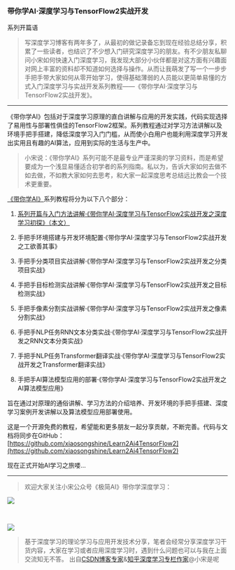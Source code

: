 ### 带你学AI·深度学习与TensorFlow2实战开发

系列开篇语

> 写深度学习博客有两年多了，从最初的做记录备忘到现在经验总结分享，积累了一些读者，也结识了不少想入门研究深度学习的朋友。有不少朋友私聊问小宋如何快速入门深度学习，我发现大部分小伙伴都是对这方面有兴趣面对网上丰富的资料却不知道如何选择与操作。从而让我萌发了写一个一步步手把手带大家如何从零开始学习，使得基础薄弱的人员能以更简单易懂的方式入门深度学习与实战开发系列教程——《带你学AI·深度学习与TensorFlow2实战开发》。

  

----------

  

《带你学AI》包括对于深度学习原理的直白讲解与应用的开发实践，代码实现选择了易用性与部署性俱佳的TensorFlow2框架。系列教程通过对学习方法讲解以及环境手把手搭建，降低深度学习入门门槛，从而使小白用户也能利用深度学习开发出实用且有趣的AI算法，应用到实际的生活与生产中。

> 小宋说：《带你学AI》系列可能不是最专业严谨深奥的学习资料，而是希望要成为一个浅显易懂适合初学者的系列指南。私以为，告诉大家如何去做不如去做，不如教大家如何去思考，和大家一起深度思考总结远比教会一个技术更重要。

[《带你学AI》](https://github.com/xiaosongshine/Learn2Ai4TensorFlow2)系列教程将分为以下八个部分：

1.  [系列开篇与入门方法讲解·《带你学AI·深度学习与TensorFlow2实战开发之深度学习初探》（本文）](https://zhuanlan.zhihu.com/p/336149915)
    
2.  手把手环境搭建与开发环境配置·《带你学AI·深度学习与TensorFlow2实战开发之工欲善其事》
    
3.  手把手分类项目实战讲解·《带你学AI·深度学习与TensorFlow2实战开发之分类项目实战》
    
4.  手把手目标检测实战讲解·《带你学AI·深度学习与TensorFlow2实战开发之目标检测实战》
    
5.  手把手像素分割实战讲解·《带你学AI·深度学习与TensorFlow2实战开发之像素分割实战》
    
6.  手把手NLP任务RNN文本分类实战·《带你学AI·深度学习与TensorFlow2实战开发之RNN文本分类实战》
    
7.  手把手NLP任务Transformer翻译实战·《带你学AI·深度学习与TensorFlow2实战开发之Transformer翻译实战》
    
8.  手把手AI算法模型应用的部署·《带你学AI·深度学习与TensorFlow2实战开发之AI算法模型应用》
    

旨在通过对原理的通俗讲解、学习方法的介绍培养、开发环境的手把手搭建、深度学习案例开发讲解以及算法模型应用部署使用。

这是一个开源免费的教程，希望能和更多朋友一起分享贡献，不断完善。代码与文档将同步在GitHub：[https://github.com/xiaosongshine/Learn2Ai4TensorFlow2](https://github.com/xiaosongshine/Learn2Ai4TensorFlow2)

现在正式开始AI学习之旅喽...

  


----------




  

> 欢迎大家关注小宋公众号《极简AI》带你学深度学习：

![](https://pic1.zhimg.com/v2-8e4b404cd84d33dca5968e9eb9f59188_b.jpg)

​

![](https://pic4.zhimg.com/v2-45cf913e5d9d3c9b2058033056d3dd23_b.jpg)

> 基于深度学习的理论学习与应用开发技术分享，笔者会经常分享深度学习干货内容，大家在学习或者应用深度学习时，遇到什么问题也可以与我在上面交流知无不答。 出自[CSDN博客专家](https://link.zhihu.com/?target=https%3A//xiaosongshine.blog.csdn.net/)&[知乎深度学习专栏作家](https://www.zhihu.com/people/xiaosongshine/activities)@小宋是呢
